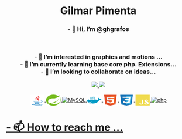 <div align="center">
  <h1>Gilmar Pimenta</h1>
</div>
<div align="center">

<h3>- 👋 Hi, I’m @ghgrafos</h3>
<br>
<h3>
- 👀 I’m interested in graphics and motions ...
<br>  
- 🌱 I’m currently learning base core php. Extensions...
<br>  
- 💞️ I’m looking to collaborate on ideas...
</h3>
 
</div>
<div align="center">
  <a href="https://github.com/ghgrafos">
  <img height="150em" src="https://github-readme-stats.vercel.app/api?username=ghgrafos&show_icons=true&theme=dark&include_all_commits=true&count_private=false"/>
  <img height="150em" src="https://github-readme-stats.vercel.app/api/top-langs/?username=ghgrafos&layout=compact&langs_count=7&theme=dark"/>
</div>

<div style="display: inline_block" align="center"><br>
  <img align="center" alt="Java" height="30" width="40" src="https://raw.githubusercontent.com/devicons/devicon/master/icons/java/java-original.svg">
  <img align="center" alt="spring" height="30" width="40" src="https://raw.githubusercontent.com/devicons/devicon/master/icons/spring/spring-original.svg">
  <img align="center" alt="MySQL" height="30" width="40" src="https://raw.githubusercontent.com/tandpfun/skill-icons/65dea6c4eaca7da319e552c09f4cf5a9a8dab2c8/icons/MySQL- 
   Dark.svg">
  <img align="center" alt="docker" height="30" width="40" src="https://raw.githubusercontent.com/devicons/devicon/master/icons/docker/docker-plain.svg">
  <img align="center" alt="HTML" height="30" width="40" src="https://raw.githubusercontent.com/devicons/devicon/master/icons/html5/html5-original.svg">
  <img align="center" alt="CSS" height="30" width="40" src="https://raw.githubusercontent.com/devicons/devicon/master/icons/css3/css3-original.svg">
  <img align="center" alt="Js" height="30" width="40" src="https://raw.githubusercontent.com/devicons/devicon/master/icons/javascript/javascript-plain.svg">
  <!-- <img align="center" alt="WordPress" height="30" width="40" src="https://raw.githubusercontent.com/tandpfun/skill- 
  icons/65dea6c4eaca7da319e552c09f4cf5a9a8dab2c8/icons/Wordpress.svg"> -->
  <img align="center" alt="php" height="30" width="40" src="https://skillicons.dev/icons?i=aws,gcp,azure,react,vue,flutter&perline=3">
</div>
<div>
  <h1>- 📫 How to reach me ...</h1>
</div>
<!---
ghgrafos/ghgrafos is a ✨ special ✨ repository because its `README.md` (this file) appears on your GitHub profile.
You can click the Preview link to take a look at your changes.
--->
